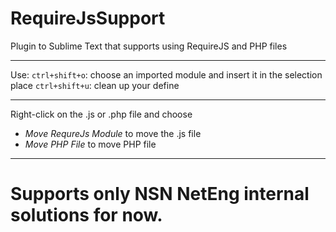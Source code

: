 RequireJsSupport
=========================

Plugin to Sublime Text that supports using RequireJS and PHP files

----

Use:
`ctrl+shift+o`: choose an imported module and insert it in the selection place
`ctrl+shift+u`: clean up your define

----

Right-click on the .js or .php file and choose
* *Move RequreJs Module* to move the .js file
* *Move PHP File* to move PHP file

----

# Supports only NSN NetEng internal solutions for now.
